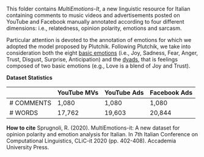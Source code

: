 This folder contains *MultiEmotions-It*, a new linguistic resource for Italian containing comments to music videos and advertisements posted on YouTube and Facebook manually annotated according to four different dimensions: i.e., relatedness, opinion polarity, emotions and sarcasm.  

Particular attention is devoted to the annotation of emotions for which we adopted the model proposed by Plutchik. Following Plutchik, we take into consideration both the eight [basic emotions](https://commons.wikimedia.org/wiki/File:Plutchik-wheel.svg) (i.e., Joy, Sadness, Fear, Anger, Trust, Disgust, Surprise, Anticipation) and the [dyads](https://i.pinimg.com/originals/83/93/d6/8393d660082c3124a684edc3cade4607.jpg), that is feelings composed of two basic emotions (e.g., Love is a blend of Joy and Trust).

**Dataset Statistics**

|  | YouTube MVs | YouTube Ads | Facebook Ads |
|-|-|-|-|
| # COMMENTS | 1,080 | 1,080 | 1,080 |
| # WORDS | 17,762 | 19,603 | 20,844 |

**How to cite**
Sprugnoli, R. (2020). MultiEmotions-it: A new dataset for opinion polarity and emotion analysis for Italian. In 7th Italian Conference on Computational Linguistics, CLiC-it 2020 (pp. 402-408). Accademia University Press.
